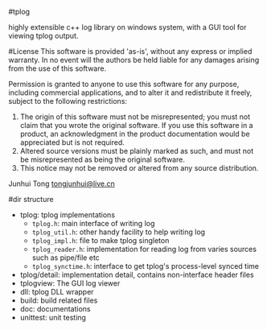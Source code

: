 #tplog

highly extensible c++ log library on windows system, with a GUI tool for viewing tplog output.

#License
  This software is provided 'as-is', without any express or implied
  warranty.  In no event will the authors be held liable for any damages
  arising from the use of this software.

  Permission is granted to anyone to use this software for any purpose,
  including commercial applications, and to alter it and redistribute it
  freely, subject to the following restrictions:

  1. The origin of this software must not be misrepresented; you must not claim that you wrote the original software.
     If you use this software in a product, an acknowledgment in the product documentation would be appreciated but is not required.
  2. Altered source versions must be plainly marked as such, and must not be misrepresented as being the original software.
  3. This notice may not be removed or altered from any source distribution.

  Junhui Tong
  tongjunhui@live.cn 

#dir structure

* tplog: tplog implementations
    - `tplog.h`: main interface of writing log
    - `tplog_util.h`: other handy facility to help writing log
    - `tplog_impl.h`: file to make tplog singleton
    - `tplog_reader.h`: implementation for reading log from varies sources such as pipe/file etc
    - `tplog_synctime.h`: interface to get tplog's process-level synced time
* tplog/detail: implementation detail, contains non-interface header files
* tplogview: The GUI log viewer
* dll: tplog DLL wrapper
* build: build related files
* doc: documentations
* unittest: unit testing

